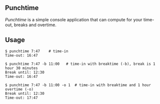**Punchtime**
-----
_Punchtime_ is a simple console application that can compute for your time-out, breaks and overtime.

Usage
---
```
$ punchtime 7:47    # time-in
Time-out: 16:47

$ punchtime 7:47 -b 11:00   # time-in with breaktime (-b), break is 1 hour 30 minutes
Break until: 12:30
Time-out: 16:47

$ punchtime 7:47 -b 11:00 -o 1  # time-in with breaktime and 1 hour overtime (-o)
Break until: 12:30
Time-out: 17:47
```

